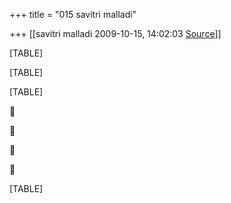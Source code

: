 +++
title = "015 savitri malladi"

+++
[[savitri malladi	2009-10-15, 14:02:03 [Source](https://groups.google.com/g/bvparishat/c/7ZX0j7IL3gM)]]



[TABLE]

[TABLE]

[TABLE]









[TABLE]

